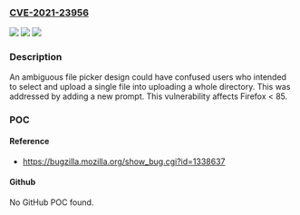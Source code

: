 ### [CVE-2021-23956](https://cve.mitre.org/cgi-bin/cvename.cgi?name=CVE-2021-23956)
![](https://img.shields.io/static/v1?label=Product&message=Firefox&color=blue)
![](https://img.shields.io/static/v1?label=Version&message=n%2Fa&color=blue)
![](https://img.shields.io/static/v1?label=Vulnerability&message=File%20picker%20dialog%20could%20have%20been%20used%20to%20disclose%20a%20complete%20directory&color=brighgreen)

### Description

An ambiguous file picker design could have confused users who intended to select and upload a single file into uploading a whole directory. This was addressed by adding a new prompt. This vulnerability affects Firefox < 85.

### POC

#### Reference
- https://bugzilla.mozilla.org/show_bug.cgi?id=1338637

#### Github
No GitHub POC found.

